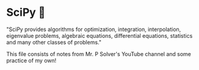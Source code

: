 # SciPy 🔬
"SciPy provides algorithms for optimization, integration, interpolation, eigenvalue problems, algebraic equations, differential equations, statistics and many other classes of problems."

This file consists of notes from Mr. P Solver's YouTube channel and some practice of my own!
